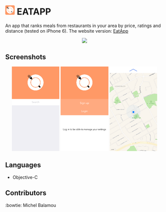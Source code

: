 # <img src="EatApp/Images/screenshots/logo.png" width="30px" height="30px"/> EATAPP

  An app that ranks meals from restaurants in your area by price, ratings and distance (tested on iPhone 6).
  The website version: [EatApp](https://github.com/XContinuum/EatApp)

  <p align="center">
  <img src="EatApp/Images/screenshots/eatapp.gif" width="30%"/>
  </p>

## Screenshots

  <p align="center">
  <img src="EatApp/Images/screenshots/search.PNG" width="30%"/> <img src="EatApp/Images/screenshots/login.PNG" width="30%"/> <img src="EatApp/Images/screenshots/map.PNG" width="30%"/>
  </p>

## Languages

  - Objective-C

## Contributors
  :bowtie: Michel Balamou
